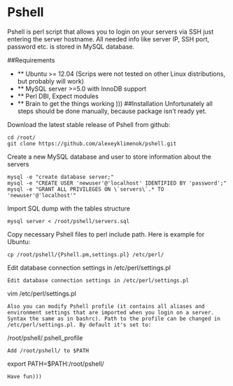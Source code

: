Pshell
======

Pshell is perl script that allows you to login on your servers via SSH just entering the server hostname. All needed info like server IP, SSH port, password etc. is stored in MySQL database.

##Requirements
- ** Ubuntu >= 12.04 (Scrips were not tested on other Linux distributions, but probably will work)
- ** MySQL server >=5.0 with InnoDB support
- ** Perl DBI, Expect modules
- ** Brain to get the things working )))
##Installation
Unfortunately all steps should be done manually, because package isn't ready yet.

Download the latest stable release of Pshell from github:
```
cd /root/
git clone https://github.com/alexeyklimenok/pshell.git
```
Create a new MySQL database and user to store information about the servers
```
mysql -e "create database server;"
mysql -e "CREATE USER 'newuser'@'localhost' IDENTIFIED BY 'password';"
mysql -e "GRANT ALL PRIVILEGES ON \`servers\`.* TO 'newuser'@'localhost'"
```
Import SQL dump with the tables structure
```
mysql server < /root/pshell/servers.sql
```
Copy necessary Pshell files to perl include path. Here is example for Ubuntu:
```
cp /root/pshell/{Pshell.pm,settings.pl} /etc/perl/
```
Edit database connection settings in /etc/perl/settings.pl
```
Edit database connection settings in /etc/perl/settings.pl
```
vim /etc/perl/settings.pl
```
Also you can modify Pshell profile (it contains all aliases and environment settings that are imported when you login on a server. Syntax the same as in bashrc). Path to the profile can be changed in /etc/perl/settings.pl. By default it's set to:
```
/root/pshell/.pshell_profile
```
Add /root/pshell/ to $PATH
```
export PATH=$PATH:/root/pshell/
```
Have fun)))
